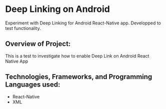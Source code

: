# Deep Linking on Android
Experiment with Deep Linking for Android React-Native app. Developped to test functionality.

## Overview of Project:
This is a test to investigate how to enable Deep Link on Android React Native App

## Technologies, Frameworks, and Programming Languages used:
* React-Native
* XML
